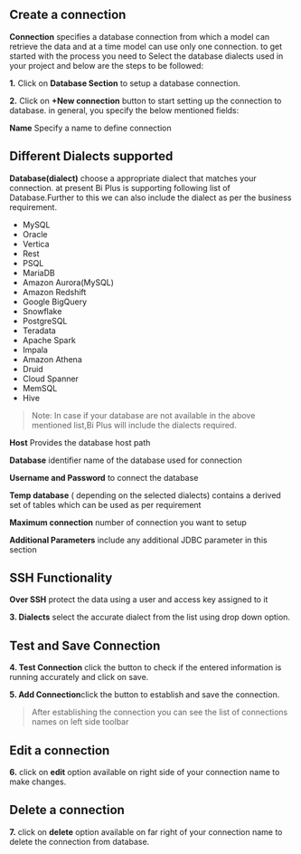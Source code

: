 ## Create  a connection 

 **Connection** specifies a database connection from which a model can retrieve the data and at  a time model can use only one connection. to get started with the process you need to Select the database dialects used in your project and below are the steps to be followed:
 
**1.** Click on **Database Section** to setup a database connection.

**2.** Click on **+New connection**  button to start setting up the connection to database. in general, you specify the below mentioned fields:

**Name** Specify a name to define connection

## Different Dialects supported

 **Database(dialect)** choose a appropriate dialect that matches your connection. at present Bi Plus is supporting following list of Database.Further to this we can also include the dialect as per the business requirement.
   - MySQL
   - Oracle
   - Vertica
   - Rest
   - PSQL
   - MariaDB
   - Amazon Aurora(MySQL)  
   - Amazon Redshift
   - Google BigQuery
   - Snowflake
   - PostgreSQL
   - Teradata
   - Apache Spark
   - Impala
   - Amazon Athena
   - Druid
   - Cloud Spanner
   - MemSQL
   - Hive
   
>Note: In case if your database are not available in the above mentioned list,Bi Plus will include the dialects required.

 **Host** Provides the database host path
 
**Database** identifier name of the database used for connection

**Username and Password** to connect the database

**Temp database** ( depending on the selected dialects) contains a derived set of tables which can be used as per requirement

**Maximum connection** number of connection you want to setup

**Additional Parameters** include any additional JDBC parameter in this section

## SSH Functionality

**Over SSH** protect the data using a user and access key assigned to it

**3. Dialects** select the accurate dialect from the list using drop down option.

## Test and Save Connection

**4. Test Connection** click the button to check if the entered information is running accurately and click on save.

**5. Add Connection**click the button to establish and save the connection.

>After establishing the connection you can see the list of connections names on left side toolbar

## Edit a connection

   **6.** click on **edit** option available on right side of your connection name to make changes.

## Delete a connection

**7.** click on **delete** option available on far right of your connection name to delete the connection from database.

<!--stackedit_data:
eyJoaXN0b3J5IjpbLTQ3NzY5NTEwLC03MjQ0NDk3OCwxNjM4MT
E3ODgyLC0xMjcxMDk5NDM2XX0=
-->